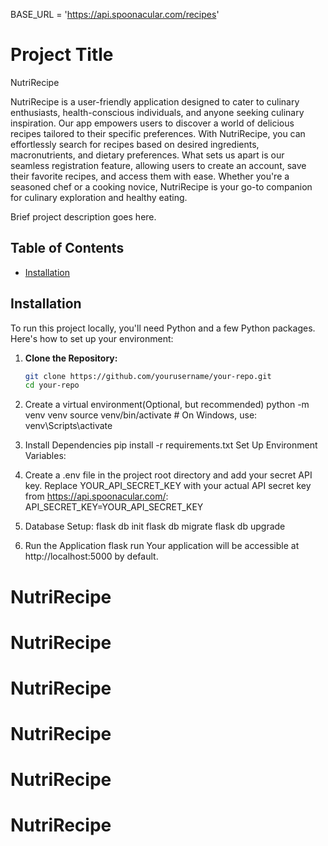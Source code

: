 BASE_URL = 'https://api.spoonacular.com/recipes'
# Project Title 

NutriRecipe 

NutriRecipe is a user-friendly application designed to cater to culinary enthusiasts, health-conscious individuals, and anyone seeking culinary inspiration. Our app empowers users to discover a world of delicious recipes tailored to their specific preferences. With NutriRecipe, you can effortlessly search for recipes based on desired ingredients, macronutrients, and dietary preferences. What sets us apart is our seamless registration feature, allowing users to create an account, save their favorite recipes, and access them with ease. Whether you're a seasoned chef or a cooking novice, NutriRecipe is your go-to companion for culinary exploration and healthy eating.




Brief project description goes here.

## Table of Contents

- [Installation](#installation)

## Installation

To run this project locally, you'll need Python and a few Python packages. Here's how to set up your environment:

1. **Clone the Repository:**

   ```bash
   git clone https://github.com/yourusername/your-repo.git
   cd your-repo

2. Create a virtual environment(Optional, but recommended)
python -m venv venv
source venv/bin/activate  # On Windows, use: venv\Scripts\activate

3. Install Dependencies
pip install -r requirements.txt
Set Up Environment Variables:

4. Create a .env file in the project root directory and add your secret API key. Replace YOUR_API_SECRET_KEY with your actual API secret key from https://api.spoonacular.com/:
API_SECRET_KEY=YOUR_API_SECRET_KEY

5. Database Setup: 
flask db init
flask db migrate
flask db upgrade

6. Run the Application
flask run
Your application will be accessible at http://localhost:5000 by default.



# NutriRecipe
# NutriRecipe
# NutriRecipe
# NutriRecipe
# NutriRecipe
# NutriRecipe
